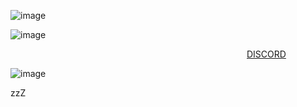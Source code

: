 ![image](https://github.com/user-attachments/assets/dec89b5e-bb3a-4fdd-aa97-5257b67996b3)


![image](https://github.com/user-attachments/assets/b5345b1e-9432-4a06-a2dd-e22cd98d4d9d)

                           <a href="https://discordid.netlify.app/?id=873902369354706945">DISCORD</a>


![image](https://github.com/user-attachments/assets/573185db-bd5a-47e6-9e8d-fa9b3cbf1f05)


zzZ
